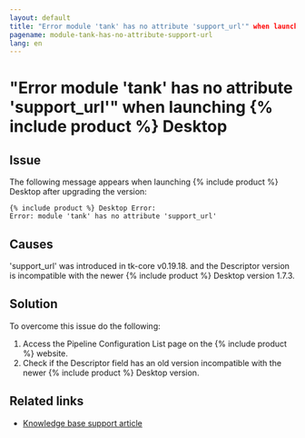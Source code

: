 ```yaml
---
layout: default
title: "Error module 'tank' has no attribute 'support_url'" when launching {% include product %} Desktop
pagename: module-tank-has-no-attribute-support-url
lang: en
---
```


# "Error module 'tank' has no attribute 'support_url'" when launching {% include product %} Desktop

## Issue

The following message appears when launching {% include product %} Desktop after upgrading the version:

```
{% include product %} Desktop Error:
Error: module 'tank' has no attribute 'support_url'
```

## Causes

'support_url' was introduced in tk-core v0.19.18. and the Descriptor version is incompatible with the newer {% include product %} Desktop version 1.7.3.

## Solution

To overcome this issue do the following:

1. Access the Pipeline Configuration List page on the {% include product %} website.
2. Check if the Descriptor field has an old version incompatible with the newer {% include product %} Desktop version.

## Related links

- [Knowledge base support article](https://knowledge.autodesk.com/support/shotgrid/troubleshooting/caas/sfdcarticles/sfdcarticles/Error-module-tank-has-no-attribute-support-url-when-launching-ShotGrid-Desktop.html)

